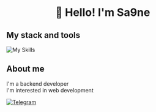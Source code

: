 
<h1 align="center">👋 Hello! I'm Sa9ne </h1>

## My stack and tools

![My Skills](https://skillicons.dev/icons?i=github,go,html,css,js,postgres)

## About me
I'm a backend developer  
I'm interested in web development  

[![Telegram](https://img.shields.io/badge/-Telegram-2CA5E0?style=flat&logo=telegram&logoColor=white)](https://tlgg.ru/Sa9neee)

